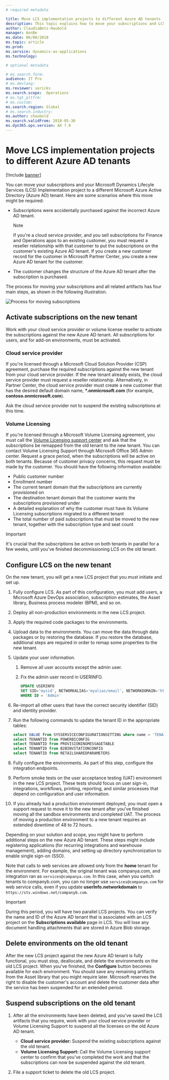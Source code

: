 ```yaml
---
# required metadata

title: Move LCS implementation projects to different Azure AD tenants
description: This topic explains how to move your subscriptions and LCS Implementation project to a different Azure AD tenant.
author: ClaudiaBetz-Haubold 
manager: AnnBe
ms.date: 06/08/2018
ms.topic: article
ms.prod: 
ms.service: dynamics-ax-applications
ms.technology: 

# optional metadata

# ms.search.form:  
audience: IT Pro
# ms.devlang: 
ms.reviewer: sericks
ms.search.scope:  Operations 
# ms.tgt_pltfrm: 
# ms.custom: 
ms.search.region: Global
# ms.search.industry: 
ms.author: chaubold
ms.search.validFrom: 2018-05-30 
ms.dyn365.ops.version: AX 7.0
---
```


# Move LCS implementation projects to different Azure AD tenants

[!include [banner](../includes/banner.md)]

You can move your subscriptions and your Microsoft Dynamics Lifecyle Services (LCS) Implementation project to a different Microsoft Azure Active Directory (Azure AD) tenant. Here are some scenarios where this move might be required:

- Subscriptions were accidentally purchased against the incorrect Azure AD tenant.

    > [!NOTE]
    > If you're a cloud service provider, and you sell subscriptions for Finance and Operations apps to an existing customer, you must request a reseller relationship with that customer to put the subscriptions on the customer's existing Azure AD tenant. If you create a new customer record for the customer in Microsoft Partner Center, you create a new Azure AD tenant for the customer.

- The customer changes the structure of the Azure AD tenant after the subscription is purchased.

The process for moving your subscriptions and all related artifacts has four main steps, as shown in the following illustration.

![Process for moving subscriptions](./media/move-subscription-process.png)

## Activate subscriptions on the new tenant

Work with your cloud service provider or volume license reseller to activate the subscriptions against the new Azure AD tenant. All subscriptions for users, and for add-on environments, must be activated.

### Cloud service provider

If you're licensed through a Microsoft Cloud Solution Provider (CSP) agreement, purchase the required subscriptions against the new tenant from your cloud service provider. If the new tenant already exists, the cloud service provider must request a reseller relationship. Alternatively, in Partner Center, the cloud service provider must create a new customer that has the desired default domain name, **\*.onmicrosoft.com** (for example, **contoso.onmicrosoft.com**).

Ask the cloud service provider not to suspend the existing subscriptions at this time.

### Volume Licensing

If you're licensed through a Microsoft Volume Licensing agreement, you must call the [Volume Licensing support center](https://www.microsoft.com/Licensing/servicecenter/Help/Contact.aspx) and ask that the subscriptions be remapped from the old tenant to the new tenant. You can contact Volume Licensing Support through Microsoft Office 365 Admin center. Request a grace period, when the subscriptions will be active on both tenants. Because of customer privacy concerns, this request must be made by the customer. You should have the following information available:

- Public customer number
- Enrollment number
- The current tenant domain that the subscriptions are currently provisioned on
- The destination tenant domain that the customer wants the subscriptions provisioned under
- A detailed explanation of why the customer must have its Volume Licensing subscriptions migrated to a different tenant
- The total number of paid subscriptions that must be moved to the new tenant, together with the subscription type and seat count

> [!IMPORTANT]
> It's crucial that the subscriptions be active on both tenants in parallel for a few weeks, until you've finished decommissioning LCS on the old tenant.

## Configure LCS on the new tenant

On the new tenant, you will get a new LCS project that you must initiate and set up.

1. Fully configure LCS. As part of this configuration, you must add users, a Microsoft Azure DevOps association, subscription estimates, the Asset library, Business process modeler (BPM), and so on.
2. Deploy all non-production environments in the new LCS project.
3. Apply the required code packages to the environments.
4. Upload data to the environments. You can move the data through data packages or by restoring the database. If you restore the database, additional steps are required in order to remap some properties to the new tenant.
5. Update your user information.

    1. Remove all user accounts except the admin user.
    2. Fix the admin user record in USERINFO.

        ```sql
        UPDATE USERINFO
        SET SID='mysid', NETWORKALIAS='myalias/email', NETWORKDOMAIN='https://sts.windows.net'
        WHERE ID = 'Admin'
        ```

6. Re-import all other users that have the correct security identifier (SID) and identity provider.
7. Run the following commands to update the tenant ID in the appropriate tables:


	```sql
    select VALUE from SYSSERVICECONFIGURATIONSETTING where name = 'TENANTID'
    select TENANTID from POWERBICONFIG
    select TENANTID from PROVISIONINGMESSAGETABLE
    select TENANTID from B2BINVITATIONCONFIG
    select TENANTID from RETAILSHAREDPARAMETERS
	```

8. Fully configure the environments. As part of this step, configure the integration endpoints.
9. Perform smoke tests on the user acceptance testing (UAT) environment in the new LCS project. These tests should focus on user sign-in, integrations, workflows, printing, reporting, and similar processes that depend on configuration and user information.
10. If you already had a production environment deployed, you must open a support request to move it to the new tenant after you've finished moving all the sandbox environments and completed UAT. The process of moving a production environment to a new tenant requires an extended downtime of 48 to 72 hours.

Depending on your solution and scope, you might have to perform additional steps on the new Azure AD tenant. These steps might include registering applications (for recurring integrations and warehouse management), adding domains, and setting up directory synchronization to enable single sign-on (SSO).

Note that calls to web services are allowed only from the **home** tenant for the environment. For example, the original tenant was companya.com, and integration ran as `services@companya.com`. In this case, when you switch tenants to companyb.com, you can no longer use `services@companya.com` for web service calls, even if you update **userInfo.networkdomain** to `https://sts.windows.net/companyb.com`.

> [!IMPORTANT]
> During this period, you will have two parallel LCS projects. You can verify the name and ID of the Azure AD tenant that is associated with an LCS project on the **Subscriptions available** page in LCS. You will lose any document handling attachments that are stored in Azure Blob storage.

## Delete environments on the old tenant

After the new LCS project against the new Azure AD tenant is fully functional, you must stop, deallocate, and delete the environments on the old LCS project. When you've finished, the **Configure** button becomes available for each environment. You should save any remaining artifacts from the Asset library that you might require later. Microsoft reserves the right to disable the customer's account and delete the customer data after the service has been suspended for an extended period.

## Suspend subscriptions on the old tenant

1. After all the environments have been deleted, and you've saved the LCS artifacts that you require, work with your cloud service provider or Volume Licensing Support to suspend all the licenses on the old Azure AD tenant.

    - **Cloud service provider:** Suspend the existing subscriptions against the old tenant.
    - **Volume Licensing Support:** Call the Volume Licensing support center to confirm that you've completed the work and that the subscriptions can now be suspended against the old tenant.

2. File a support ticket to delete the old LCS project.
